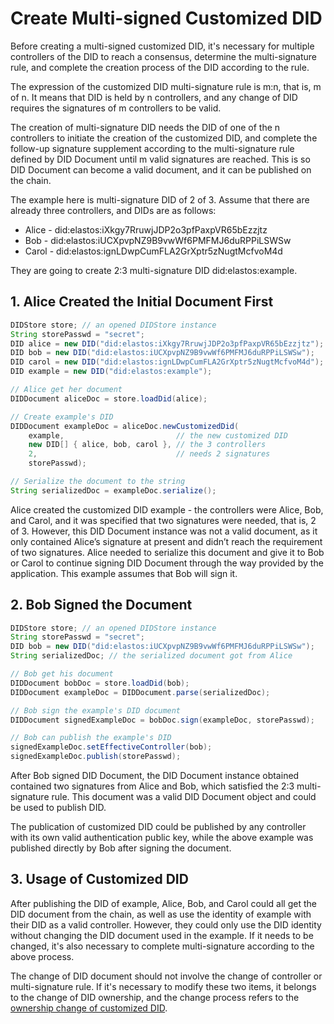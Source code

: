 # Create Multi-signed Customized DID

Before creating a multi-signed customized DID, it's necessary for multiple controllers of the DID to reach a consensus, determine the multi-signature rule, and complete the creation process of the DID according to the rule.

The expression of the customized DID multi-signature rule is m:n, that is, m of n. It means that DID is held by n controllers, and any change of DID requires the signatures of m controllers to be valid.

The creation of multi-signature DID needs the DID of one of the n controllers to initiate the creation of the customized DID, and complete the follow-up signature supplement according to the multi-signature rule defined by DID Document until m valid signatures are reached. This is so DID Document can become a valid document, and it can be published on the chain.

The example here is multi-signature DID of 2 of 3. Assume that there are already three controllers, and DIDs are as follows:

* Alice - did:elastos:iXkgy7RruwjJDP2o3pfPaxpVR65bEzzjtz
* Bob - did:elastos:iUCXpvpNZ9B9vwWf6PMFMJ6duRPPiLSWSw
* Carol - did:elastos:ignLDwpCumFLA2GrXptr5zNugtMcfvoM4d

They are going to create 2:3 multi-signature DID did:elastos:example.

## 1. Alice Created the Initial Document First

```java
DIDStore store; // an opened DIDStore instance
String storePasswd = "secret";
DID alice = new DID("did:elastos:iXkgy7RruwjJDP2o3pfPaxpVR65bEzzjtz");
DID bob = new DID("did:elastos:iUCXpvpNZ9B9vwWf6PMFMJ6duRPPiLSWSw");
DID carol = new DID("did:elastos:ignLDwpCumFLA2GrXptr5zNugtMcfvoM4d");
DID example = new DID("did:elastos:example");

// Alice get her document
DIDDocument aliceDoc = store.loadDid(alice);

// Create example's DID
DIDDocument exampleDoc = aliceDoc.newCustomizedDid(
    example,                         // the new customized DID
    new DID[] { alice, bob, carol }, // the 3 controllers
    2,                               // needs 2 signatures
    storePasswd);

// Serialize the document to the string
String serializedDoc = exampleDoc.serialize();
```

Alice created the customized DID example - the controllers were Alice, Bob, and Carol, and it was specified that two signatures were needed, that is, 2 of 3. However, this DID Document instance was not a valid document, as it only contained Alice’s signature at present and didn’t reach the requirement of two signatures. Alice needed to serialize this document and give it to Bob or Carol to continue signing DID Document through the way provided by the application. This example assumes that Bob will sign it.

## 2. Bob Signed the Document

```java
DIDStore store; // an opened DIDStore instance
String storePasswd = "secret";
DID bob = new DID("did:elastos:iUCXpvpNZ9B9vwWf6PMFMJ6duRPPiLSWSw");
String serializedDoc; // the serialized document got from Alice

// Bob get his document
DIDDocument bobDoc = store.loadDid(bob);
DIDDocument exampleDoc = DIDDocument.parse(serializedDoc);

// Bob sign the example's DID document
DIDDocument signedExampleDoc = bobDoc.sign(exampleDoc, storePasswd);

// Bob can publish the example's DID
signedExampleDoc.setEffectiveController(bob);
signedExampleDoc.publish(storePasswd);
```

After Bob signed DID Document, the DID Document instance obtained contained two signatures from Alice and Bob, which satisfied the 2:3 multi-signature rule. This document was a valid DID Document object and could be used to publish DID.

The publication of customized DID could be published by any controller with its own valid authentication public key, while the above example was published directly by Bob after signing the document.

## 3. Usage of Customized DID

After publishing the DID of example, Alice, Bob, and Carol could all get the DID document from the chain, as well as use the identity of example with their DID as a valid controller. However, they could only use the DID identity without changing the DID document used in the example. If it needs to be changed, it's also necessary to complete multi-signature according to the above process.

The change of DID document should not involve the change of controller or multi-signature rule. If it's necessary to modify these two items, it belongs to the change of DID ownership, and the change process refers to the [ownership change of customized DID](transfer-the-ownership-of-the-customized-did.md).
